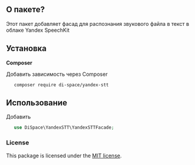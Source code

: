 ## О пакете?

Этот пакет добавляет фасад для распознания звукового файла в текст в облаке Yandex SpeechKit

## Установка

**Composer**

Добавить зависимость через Сomposer

```shell 
   composer require di-space/yandex-stt
```

## Использование

Добавить 

```php 
   use DiSpace\YandexSTT\YandexSTTFacade;
```

### License

This package is licensed under the [MIT license](https://github.com/backup-manager/laravel/blob/master/LICENSE).